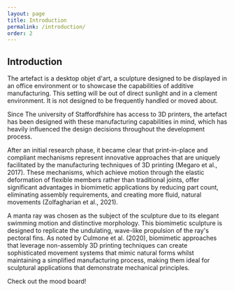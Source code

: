 ```yaml
---
layout: page
title: Introduction
permalink: /introduction/
order: 2
---
```


## Introduction

The artefact is a desktop objet d'art, a sculpture designed to be displayed in an office environment or to showcase the capabilities of additive manufacturing. This setting will be out of direct sunlight and in a clement environment. It is not designed to be frequently handled or moved about.

Since The university of Staffordfshire has access to 3D printers, the artefact has been designed with these manufacturing capabilities in mind, which has heavily influenced the design decisions throughout the development process.

After an initial research phase, it became clear that print-in-place and compliant mechanisms represent innovative approaches that are uniquely facilitated by the manufacturing techniques of 3D printing (Megaro et al., 2017). These mechanisms, which achieve motion through the elastic deformation of flexible members rather than traditional joints, offer significant advantages in biomimetic applications by reducing part count, eliminating assembly requirements, and creating more fluid, natural movements (Zolfagharian et al., 2021).

A manta ray was chosen as the subject of the sculpture due to its elegant swimming motion and distinctive morphology. This biomimetic sculpture is designed to replicate the undulating, wave-like propulsion of the ray's pectoral fins. As noted by Culmone et al. (2020), biomimetic approaches that leverage non-assembly 3D printing techniques can create sophisticated movement systems that mimic natural forms whilst maintaining a simplified manufacturing process, making them ideal for sculptural applications that demonstrate mechanical principles.

Check out the mood board!